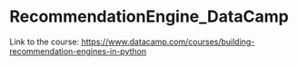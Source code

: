 # RecommendationEngine_DataCamp
Link to the course: https://www.datacamp.com/courses/building-recommendation-engines-in-python
